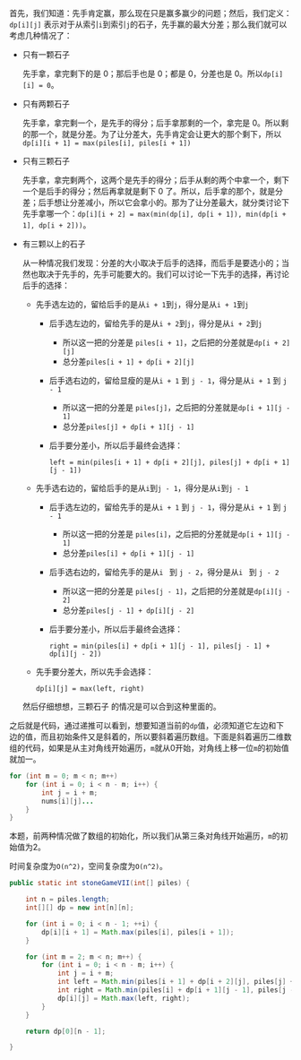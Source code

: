 首先，我们知道：先手肯定赢，那么现在只是赢多赢少的问题；然后，我们定义：`dp[i][j]` 表示对于从索引`i`到索引`j`的石子，先手赢的最大分差；那么我们就可以考虑几种情况了：

* 只有一颗石子

  先手拿，拿完剩下的是 0；那后手也是 0；都是 0，分差也是 0。所以`dp[i][i] = 0`。

* 只有两颗石子

  先手拿，拿完剩一个，是先手的得分；后手拿那剩的一个，拿完是 0。所以剩的那一个，就是分差。为了让分差大，先手肯定会让更大的那个剩下，所以`dp[i][i + 1] = max(piles[i], piles[i + 1])`

* 只有三颗石子

  先手拿，拿完剩两个，这两个是先手的得分；后手从剩的两个中拿一个，剩下一个是后手的得分；然后再拿就是剩下 0 了。所以，后手拿的那个，就是分差；后手想让分差减小，所以它会拿小的。那为了让分差最大，就分类讨论下先手拿哪一个：`dp[i][i + 2] = max(min(dp[i], dp[i + 1]), min(dp[i + 1], dp[i + 2]))`。

* 有三颗以上的石子

  从一种情况我们发现：分差的大小取决于后手的选择，而后手是要选小的；当然也取决于先手的，先手可能要大的。我们可以讨论一下先手的选择，再讨论后手的选择：

  * 先手选左边的，留给后手的是从`i + 1`到`j`，得分是从`i + 1`到`j`

    * 后手选左边的，留给先手的是从`i + 2`到`j`，得分是从`i + 2`到`j`

      * 所以这一把的分差是 `piles[i + 1]`，之后把的分差就是`dp[i + 2][j]`
      * 总分差`piles[i + 1] + dp[i + 2][j]`

    * 后手选右边的，留给显瘦的是从`i + 1` 到 `j - 1`，得分是从`i + 1` 到 `j - 1`

      * 所以这一把的分差是 `piles[j]`，之后把的分差就是`dp[i + 1][j - 1]`
      * 总分差`piles[j] + dp[i + 1][j - 1]`

    * 后手要分差小，所以后手最终会选择：

      `left = min(piles[i + 1] + dp[i + 2][j], piles[j] + dp[i + 1][j - 1])`

  * 先手选右边的，留给后手的是从`i`到`j - 1`，得分是从`i`到`j - 1`

    * 后手选左边的，留给先手的是从`i + 1` 到 `j - 1`，得分是从`i + 1` 到 `j - 1`

      * 所以这一把的分差是 `piles[i]`，之后把的分差就是`dp[i + 1][j - 1]`
      * 总分差`piles[i] + dp[i + 1][j - 1]`

    * 后手选右边的，留给先手的是从`i ` 到 `j - 2`，得分是从`i ` 到 `j - 2`

      * 所以这一把的分差是 `piles[j - 1]`，之后把的分差就是`dp[i][j - 2]`
      * 总分差`piles[j - 1] + dp[i][j - 2]`

    * 后手要分差小，所以后手最终会选择：

      `right = min(piles[i] + dp[i + 1][j - 1], piles[j - 1] + dp[i][j - 2])`

  * 先手要分差大，所以先手会选择：

    `dp[i][j] = max(left, right)`

  然后仔细想想，三颗石子 的情况是可以合到这种里面的。

之后就是代码，通过递推可以看到，想要知道当前的`dp`值，必须知道它左边和下边的值，而且初始条件又是斜着的，所以要斜着遍历数组。下面是斜着遍历二维数组的代码，如果是从主对角线开始遍历，`m`就从0开始，对角线上移一位`m`的初始值就加一。

```java
for (int m = 0; m < n; m++) 
	for (int i = 0; i < n - m; i++) {
    	int j = i + m;
        nums[i][j]...
    }
}
```

本题，前两种情况做了数组的初始化，所以我们从第三条对角线开始遍历，`m`的初始值为2。

时间复杂度为`O(n^2)`，空间复杂度为`O(n^2)`。

```java
public static int stoneGameVII(int[] piles) {

    int n = piles.length;
    int[][] dp = new int[n][n];

    for (int i = 0; i < n - 1; ++i) {
        dp[i][i + 1] = Math.max(piles[i], piles[i + 1]);
    }

    for (int m = 2; m < n; m++) {
        for (int i = 0; i < n - m; i++) {
            int j = i + m;
            int left = Math.min(piles[i + 1] + dp[i + 2][j], piles[j] + dp[i + 1][j - 1]);
            int right = Math.min(piles[i] + dp[i + 1][j - 1], piles[j - 1] + dp[i][j - 2]);
            dp[i][j] = Math.max(left, right);
        }
    }

    return dp[0][n - 1];

}
```
